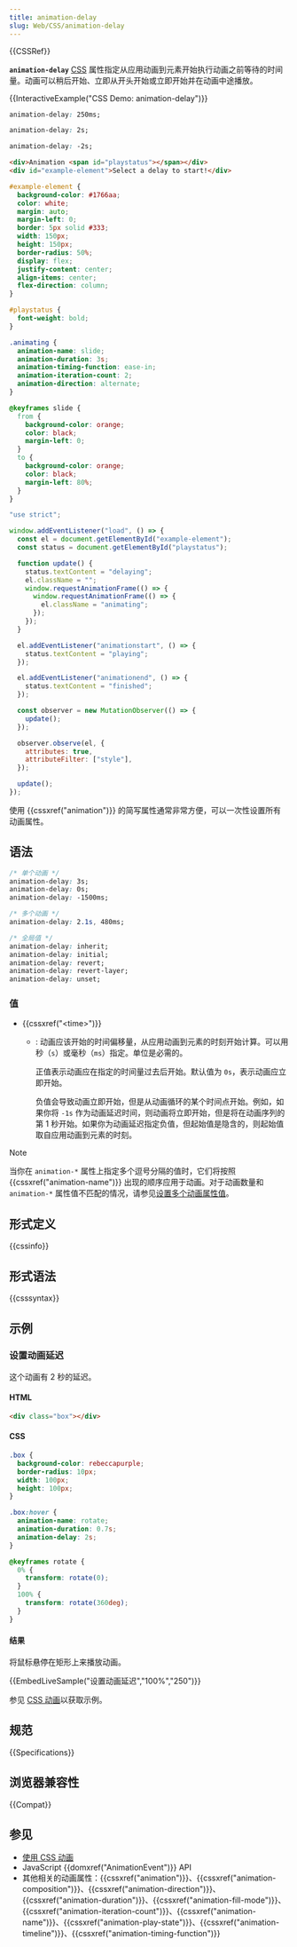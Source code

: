 ```yaml
---
title: animation-delay
slug: Web/CSS/animation-delay
---
```


{{CSSRef}}

**`animation-delay`** [CSS](/zh-CN/docs/Web/CSS) 属性指定从应用动画到元素开始执行动画之前等待的时间量。动画可以稍后开始、立即从开头开始或立即开始并在动画中途播放。

{{InteractiveExample("CSS Demo: animation-delay")}}

```css interactive-example-choice
animation-delay: 250ms;
```

```css interactive-example-choice
animation-delay: 2s;
```

```css interactive-example-choice
animation-delay: -2s;
```

```html interactive-example
<div>Animation <span id="playstatus"></span></div>
<div id="example-element">Select a delay to start!</div>
```

```css interactive-example
#example-element {
  background-color: #1766aa;
  color: white;
  margin: auto;
  margin-left: 0;
  border: 5px solid #333;
  width: 150px;
  height: 150px;
  border-radius: 50%;
  display: flex;
  justify-content: center;
  align-items: center;
  flex-direction: column;
}

#playstatus {
  font-weight: bold;
}

.animating {
  animation-name: slide;
  animation-duration: 3s;
  animation-timing-function: ease-in;
  animation-iteration-count: 2;
  animation-direction: alternate;
}

@keyframes slide {
  from {
    background-color: orange;
    color: black;
    margin-left: 0;
  }
  to {
    background-color: orange;
    color: black;
    margin-left: 80%;
  }
}
```

```js interactive-example
"use strict";

window.addEventListener("load", () => {
  const el = document.getElementById("example-element");
  const status = document.getElementById("playstatus");

  function update() {
    status.textContent = "delaying";
    el.className = "";
    window.requestAnimationFrame(() => {
      window.requestAnimationFrame(() => {
        el.className = "animating";
      });
    });
  }

  el.addEventListener("animationstart", () => {
    status.textContent = "playing";
  });

  el.addEventListener("animationend", () => {
    status.textContent = "finished";
  });

  const observer = new MutationObserver(() => {
    update();
  });

  observer.observe(el, {
    attributes: true,
    attributeFilter: ["style"],
  });

  update();
});
```

使用 {{cssxref("animation")}} 的简写属性通常非常方便，可以一次性设置所有动画属性。

## 语法

```css
/* 单个动画 */
animation-delay: 3s;
animation-delay: 0s;
animation-delay: -1500ms;

/* 多个动画 */
animation-delay: 2.1s, 480ms;

/* 全局值 */
animation-delay: inherit;
animation-delay: initial;
animation-delay: revert;
animation-delay: revert-layer;
animation-delay: unset;
```

### 值

- {{cssxref("&lt;time&gt;")}}

  - : 动画应该开始的时间偏移量，从应用动画到元素的时刻开始计算。可以用秒（`s`）或毫秒（`ms`）指定。单位是必需的。

    正值表示动画应在指定的时间量过去后开始。默认值为 `0s`，表示动画应立即开始。

    负值会导致动画立即开始，但是从动画循环的某个时间点开始。例如，如果你将 `-1s` 作为动画延迟时间，则动画将立即开始，但是将在动画序列的第 1 秒开始。如果你为动画延迟指定负值，但起始值是隐含的，则起始值取自应用动画到元素的时刻。

> [!NOTE]
> 当你在 `animation-*` 属性上指定多个逗号分隔的值时，它们将按照 {{cssxref("animation-name")}} 出现的顺序应用于动画。对于动画数量和 `animation-*` 属性值不匹配的情况，请参见[设置多个动画属性值](/zh-CN/docs/Web/CSS/CSS_animations/Using_CSS_animations#setting_multiple_animation_property_values)。

## 形式定义

{{cssinfo}}

## 形式语法

{{csssyntax}}

## 示例

### 设置动画延迟

这个动画有 2 秒的延迟。

#### HTML

```html
<div class="box"></div>
```

#### CSS

```css
.box {
  background-color: rebeccapurple;
  border-radius: 10px;
  width: 100px;
  height: 100px;
}

.box:hover {
  animation-name: rotate;
  animation-duration: 0.7s;
  animation-delay: 2s;
}

@keyframes rotate {
  0% {
    transform: rotate(0);
  }
  100% {
    transform: rotate(360deg);
  }
}
```

#### 结果

将鼠标悬停在矩形上来播放动画。

{{EmbedLiveSample("设置动画延迟","100%","250")}}

参见 [CSS 动画](/zh-CN/docs/Web/CSS/CSS_animations/Using_CSS_animations)以获取示例。

## 规范

{{Specifications}}

## 浏览器兼容性

{{Compat}}

## 参见

- [使用 CSS 动画](/zh-CN/docs/Web/CSS/CSS_animations/Using_CSS_animations)
- JavaScript {{domxref("AnimationEvent")}} API
- 其他相关的动画属性：{{cssxref("animation")}}、{{cssxref("animation-composition")}}、{{cssxref("animation-direction")}}、{{cssxref("animation-duration")}}、{{cssxref("animation-fill-mode")}}、{{cssxref("animation-iteration-count")}}、{{cssxref("animation-name")}}、{{cssxref("animation-play-state")}}、{{cssxref("animation-timeline")}}、{{cssxref("animation-timing-function")}}
